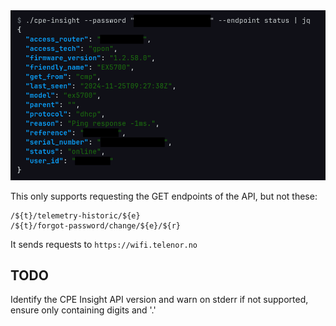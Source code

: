 <img src="screenshots/status.png" alt="Requesting the status endpoint, and visualizing the JSON response with jq">

This only supports requesting the GET endpoints of the API, but not these:
```
/${t}/telemetry-historic/${e}
/${t}/forgot-password/change/${e}/${r}
```

It sends requests to `https://wifi.telenor.no`

## TODO
Identify the CPE Insight API version and warn on stderr if not supported, ensure only containing digits and '.'
